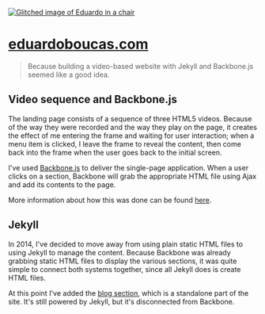 [![Glitched image of Eduardo in a chair](https://raw.githubusercontent.com/eduardoboucas/v1/gh-pages/assets/images/glitch.png)](https://eduardoboucas.com)

# [eduardoboucas.com](https://eduardoboucas.com)

> Because building a video-based website with Jekyll and Backbone.js seemed like a good idea.

## Video sequence and Backbone.js

The landing page consists of a sequence of three HTML5 videos. Because of the way they were recorded and the way they play on the page, it creates the effect of me entering the frame and waiting for user interaction; when a menu item is clicked, I leave the frame to reveal the content, then come back into the frame when the user goes back to the initial screen.

I've used [Backbone.js](http://backbonejs.org/) to deliver the single-page application. When a user clicks on a section, Backbone will grab the appropriate HTML file using Ajax and add its contents to the page.
 
More information about how this was done can be found [here](https://eduardoboucas.com/blog/2014/10/09/the-story-behind-my-website.html).

## Jekyll

In 2014, I've decided to move away from using plain static HTML files to using Jekyll to manage the content. Because Backbone was already grabbing static HTML files to display the various sections, it was quite simple to connect both systems together, since all Jekyll does is create HTML files.

At this point I've added the [blog section](https://eduardoboucas.com/blog/), which is a standalone part of the site. It's still powered by Jekyll, but it's disconnected from Backbone.
